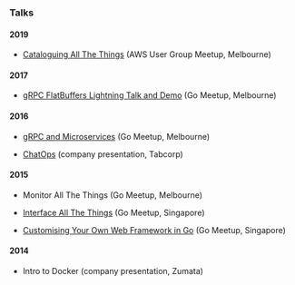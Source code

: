 

### Talks

#### 2019

* [Cataloguing All The Things](https://github.com/jonog/talks/blob/master/dist/aws-service-catalog/cataloguing-all-the-things-final-tv.pdf) (AWS User Group Meetup, Melbourne)

#### 2017

* [gRPC FlatBuffers Lightning Talk and Demo](https://github.com/jonog/talks/blob/master/dist/grpc-flatbuffers/grpc-presentation.pdf) (Go Meetup, Melbourne)

#### 2016

* [gRPC and Microservices](https://github.com/jonog/talks/blob/0b63ee5d27aa82d862d28993f3990d32d6fcdc9a/dist/grpc/grpc-presentation-20160607.pdf) (Go Meetup, Melbourne)

* [ChatOps](https://github.com/jonog/talks/blob/master/dist/chatops/chatops-2016-05-09.pdf) (company presentation, Tabcorp)


#### 2015

* Monitor All The Things (Go Meetup, Melbourne)

* [Interface All The Things](http://go-talks.appspot.com/github.com/jonog/interface-all-the-things/interface-all-the-things.slide#1) (Go Meetup, Singapore)

* [Customising Your Own Web Framework in Go](http://go-talks.appspot.com/github.com/jonog/customising-go-web/customising-go-web.slide#1) (Go Meetup, Singapore)


#### 2014

* Intro to Docker (company presentation, Zumata)
